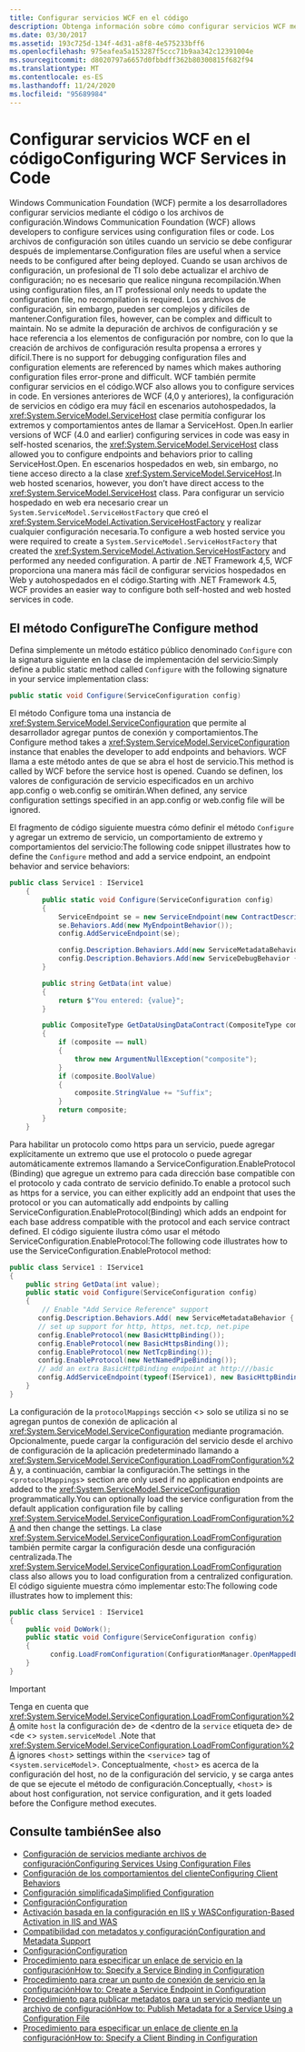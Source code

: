 ```yaml
---
title: Configurar servicios WCF en el código
description: Obtenga información sobre cómo configurar servicios WCF mediante el uso de código en lugar de archivos de configuración para servicios hospedados en Web y autohospedados.
ms.date: 03/30/2017
ms.assetid: 193c725d-134f-4d31-a8f8-4e575233bff6
ms.openlocfilehash: 975eafea5a153287f5ccc71b9aa342c12391004e
ms.sourcegitcommit: d8020797a6657d0fbbdff362b80300815f682f94
ms.translationtype: MT
ms.contentlocale: es-ES
ms.lasthandoff: 11/24/2020
ms.locfileid: "95689984"
---
```

# <a name="configuring-wcf-services-in-code"></a><span data-ttu-id="47bc7-103">Configurar servicios WCF en el código</span><span class="sxs-lookup"><span data-stu-id="47bc7-103">Configuring WCF Services in Code</span></span>
<span data-ttu-id="47bc7-104">Windows Communication Foundation (WCF) permite a los desarrolladores configurar servicios mediante el código o los archivos de configuración.</span><span class="sxs-lookup"><span data-stu-id="47bc7-104">Windows Communication Foundation (WCF) allows developers to configure services using configuration files or code.</span></span>  <span data-ttu-id="47bc7-105">Los archivos de configuración son útiles cuando un servicio se debe configurar después de implementarse.</span><span class="sxs-lookup"><span data-stu-id="47bc7-105">Configuration files are useful when a service needs to be configured after being deployed.</span></span> <span data-ttu-id="47bc7-106">Cuando se usan archivos de configuración, un profesional de TI solo debe actualizar el archivo de configuración; no es necesario que realice ninguna recompilación.</span><span class="sxs-lookup"><span data-stu-id="47bc7-106">When using configuration files, an IT professional only needs to update the configuration file, no recompilation is required.</span></span> <span data-ttu-id="47bc7-107">Los archivos de configuración, sin embargo, pueden ser complejos y difíciles de mantener.</span><span class="sxs-lookup"><span data-stu-id="47bc7-107">Configuration files, however, can be complex and difficult to maintain.</span></span> <span data-ttu-id="47bc7-108">No se admite la depuración de archivos de configuración y se hace referencia a los elementos de configuración por nombre, con lo que la creación de archivos de configuración resulta propensa a errores y difícil.</span><span class="sxs-lookup"><span data-stu-id="47bc7-108">There is no support for debugging configuration files and configuration elements are referenced by names which makes authoring configuration files error-prone and difficult.</span></span> <span data-ttu-id="47bc7-109">WCF también permite configurar servicios en el código.</span><span class="sxs-lookup"><span data-stu-id="47bc7-109">WCF also allows you to configure services in code.</span></span> <span data-ttu-id="47bc7-110">En versiones anteriores de WCF (4,0 y anteriores), la configuración de servicios en código era muy fácil en escenarios autohospedados, la <xref:System.ServiceModel.ServiceHost> clase permitía configurar los extremos y comportamientos antes de llamar a ServiceHost. Open.</span><span class="sxs-lookup"><span data-stu-id="47bc7-110">In earlier versions of WCF (4.0 and earlier) configuring services in code was easy in self-hosted scenarios, the <xref:System.ServiceModel.ServiceHost> class allowed you to configure endpoints and behaviors prior to calling ServiceHost.Open.</span></span> <span data-ttu-id="47bc7-111">En escenarios hospedados en web, sin embargo, no tiene acceso directo a la clase <xref:System.ServiceModel.ServiceHost>.</span><span class="sxs-lookup"><span data-stu-id="47bc7-111">In web hosted scenarios, however, you don’t have direct access to the <xref:System.ServiceModel.ServiceHost> class.</span></span> <span data-ttu-id="47bc7-112">Para configurar un servicio hospedado en web era necesario crear un `System.ServiceModel.ServiceHostFactory` que creó el <xref:System.ServiceModel.Activation.ServiceHostFactory> y realizar cualquier configuración necesaria.</span><span class="sxs-lookup"><span data-stu-id="47bc7-112">To configure a web hosted service you were required to create a `System.ServiceModel.ServiceHostFactory` that created the <xref:System.ServiceModel.Activation.ServiceHostFactory> and performed any needed configuration.</span></span> <span data-ttu-id="47bc7-113">A partir de .NET Framework 4,5, WCF proporciona una manera más fácil de configurar servicios hospedados en Web y autohospedados en el código.</span><span class="sxs-lookup"><span data-stu-id="47bc7-113">Starting with .NET Framework 4.5, WCF provides an easier way to configure both self-hosted and web hosted services in code.</span></span>

## <a name="the-configure-method"></a><span data-ttu-id="47bc7-114">El método Configure</span><span class="sxs-lookup"><span data-stu-id="47bc7-114">The Configure method</span></span>
 <span data-ttu-id="47bc7-115">Defina simplemente un método estático público denominado `Configure` con la signatura siguiente en la clase de implementación del servicio:</span><span class="sxs-lookup"><span data-stu-id="47bc7-115">Simply define a public static method called `Configure` with the following signature in your service implementation class:</span></span>

```csharp
public static void Configure(ServiceConfiguration config)
```

 <span data-ttu-id="47bc7-116">El método Configure toma una instancia de <xref:System.ServiceModel.ServiceConfiguration> que permite al desarrollador agregar puntos de conexión y comportamientos.</span><span class="sxs-lookup"><span data-stu-id="47bc7-116">The Configure method takes a <xref:System.ServiceModel.ServiceConfiguration> instance that enables the developer to add endpoints and behaviors.</span></span> <span data-ttu-id="47bc7-117">WCF llama a este método antes de que se abra el host de servicio.</span><span class="sxs-lookup"><span data-stu-id="47bc7-117">This method is called by WCF before the service host is opened.</span></span> <span data-ttu-id="47bc7-118">Cuando se definen, los valores de configuración de servicio especificados en un archivo app.config o web.config se omitirán.</span><span class="sxs-lookup"><span data-stu-id="47bc7-118">When defined, any service configuration settings specified in an app.config or web.config file will be ignored.</span></span>

 <span data-ttu-id="47bc7-119">El fragmento de código siguiente muestra cómo definir el método `Configure` y agregar un extremo de servicio, un comportamiento de extremo y comportamientos del servicio:</span><span class="sxs-lookup"><span data-stu-id="47bc7-119">The following code snippet illustrates how to define the `Configure` method and add a service endpoint, an endpoint behavior and service behaviors:</span></span>

```csharp
public class Service1 : IService1
    {
        public static void Configure(ServiceConfiguration config)
        {
            ServiceEndpoint se = new ServiceEndpoint(new ContractDescription("IService1"), new BasicHttpBinding(), new EndpointAddress("basic"));
            se.Behaviors.Add(new MyEndpointBehavior());
            config.AddServiceEndpoint(se);

            config.Description.Behaviors.Add(new ServiceMetadataBehavior { HttpGetEnabled = true });
            config.Description.Behaviors.Add(new ServiceDebugBehavior { IncludeExceptionDetailInFaults = true });
        }

        public string GetData(int value)
        {
            return $"You entered: {value}";
        }

        public CompositeType GetDataUsingDataContract(CompositeType composite)
        {
            if (composite == null)
            {
                throw new ArgumentNullException("composite");
            }
            if (composite.BoolValue)
            {
                composite.StringValue += "Suffix";
            }
            return composite;
        }
    }
```

 <span data-ttu-id="47bc7-120">Para habilitar un protocolo como https para un servicio, puede agregar explícitamente un extremo que use el protocolo o puede agregar automáticamente extremos llamando a ServiceConfiguration.EnableProtocol (Binding) que agregue un extremo para cada dirección base compatible con el protocolo y cada contrato de servicio definido.</span><span class="sxs-lookup"><span data-stu-id="47bc7-120">To enable a protocol such as https for a service, you can either explicitly add an endpoint that uses the protocol or you can automatically add endpoints by calling ServiceConfiguration.EnableProtocol(Binding) which adds an endpoint for each base address compatible with the protocol and each service contract defined.</span></span> <span data-ttu-id="47bc7-121">El código siguiente ilustra cómo usar el método ServiceConfiguration.EnableProtocol:</span><span class="sxs-lookup"><span data-stu-id="47bc7-121">The following code illustrates how to use the ServiceConfiguration.EnableProtocol method:</span></span>

```csharp
public class Service1 : IService1
{
    public string GetData(int value);
    public static void Configure(ServiceConfiguration config)
    {
        // Enable "Add Service Reference" support
       config.Description.Behaviors.Add( new ServiceMetadataBehavior { HttpGetEnabled = true });
       // set up support for http, https, net.tcp, net.pipe
       config.EnableProtocol(new BasicHttpBinding());
       config.EnableProtocol(new BasicHttpsBinding());
       config.EnableProtocol(new NetTcpBinding());
       config.EnableProtocol(new NetNamedPipeBinding());
       // add an extra BasicHttpBinding endpoint at http:///basic
       config.AddServiceEndpoint(typeof(IService1), new BasicHttpBinding(),"basic");
    }
}
```

 <span data-ttu-id="47bc7-122">La configuración de la `protocolMappings` sección <> solo se utiliza si no se agregan puntos de conexión de aplicación al <xref:System.ServiceModel.ServiceConfiguration> mediante programación. Opcionalmente, puede cargar la configuración del servicio desde el archivo de configuración de la aplicación predeterminado llamando a <xref:System.ServiceModel.ServiceConfiguration.LoadFromConfiguration%2A> y, a continuación, cambiar la configuración.</span><span class="sxs-lookup"><span data-stu-id="47bc7-122">The settings in the <`protocolMappings`> section are only used if no application endpoints are added to the <xref:System.ServiceModel.ServiceConfiguration> programmatically.You can optionally load the service configuration from the default application configuration file by calling <xref:System.ServiceModel.ServiceConfiguration.LoadFromConfiguration%2A> and then change the settings.</span></span> <span data-ttu-id="47bc7-123">La clase <xref:System.ServiceModel.ServiceConfiguration.LoadFromConfiguration> también permite cargar la configuración desde una configuración centralizada.</span><span class="sxs-lookup"><span data-stu-id="47bc7-123">The <xref:System.ServiceModel.ServiceConfiguration.LoadFromConfiguration> class also allows you to load configuration from a centralized configuration.</span></span> <span data-ttu-id="47bc7-124">El código siguiente muestra cómo implementar esto:</span><span class="sxs-lookup"><span data-stu-id="47bc7-124">The following code illustrates how to implement this:</span></span>

```csharp
public class Service1 : IService1
{
    public void DoWork();
    public static void Configure(ServiceConfiguration config)
    {
          config.LoadFromConfiguration(ConfigurationManager.OpenMappedExeConfiguration(new ExeConfigurationFileMap { ExeConfigFilename = @"c:\sharedConfig\MyConfig.config" }, ConfigurationUserLevel.None));
    }
}
```

> [!IMPORTANT]
> <span data-ttu-id="47bc7-125">Tenga en cuenta que <xref:System.ServiceModel.ServiceConfiguration.LoadFromConfiguration%2A> omite `host` la configuración de> de <dentro de la `service` etiqueta de> de <de <> `system.serviceModel` .</span><span class="sxs-lookup"><span data-stu-id="47bc7-125">Note that <xref:System.ServiceModel.ServiceConfiguration.LoadFromConfiguration%2A> ignores <`host`> settings within the <`service`> tag of <`system.serviceModel`>.</span></span> <span data-ttu-id="47bc7-126">Conceptualmente, <`host`> es acerca de la configuración del host, no de la configuración del servicio, y se carga antes de que se ejecute el método de configuración.</span><span class="sxs-lookup"><span data-stu-id="47bc7-126">Conceptually, <`host`> is about host configuration, not service configuration, and it gets loaded before the Configure method executes.</span></span>

## <a name="see-also"></a><span data-ttu-id="47bc7-127">Consulte también</span><span class="sxs-lookup"><span data-stu-id="47bc7-127">See also</span></span>

- [<span data-ttu-id="47bc7-128">Configuración de servicios mediante archivos de configuración</span><span class="sxs-lookup"><span data-stu-id="47bc7-128">Configuring Services Using Configuration Files</span></span>](configuring-services-using-configuration-files.md)
- [<span data-ttu-id="47bc7-129">Configuración de los comportamientos del cliente</span><span class="sxs-lookup"><span data-stu-id="47bc7-129">Configuring Client Behaviors</span></span>](configuring-client-behaviors.md)
- [<span data-ttu-id="47bc7-130">Configuración simplificada</span><span class="sxs-lookup"><span data-stu-id="47bc7-130">Simplified Configuration</span></span>](simplified-configuration.md)
- [<span data-ttu-id="47bc7-131">Configuración</span><span class="sxs-lookup"><span data-stu-id="47bc7-131">Configuration</span></span>](./samples/configuration-sample.md)
- [<span data-ttu-id="47bc7-132">Activación basada en la configuración en IIS y WAS</span><span class="sxs-lookup"><span data-stu-id="47bc7-132">Configuration-Based Activation in IIS and WAS</span></span>](./feature-details/configuration-based-activation-in-iis-and-was.md)
- [<span data-ttu-id="47bc7-133">Compatibilidad con metadatos y configuración</span><span class="sxs-lookup"><span data-stu-id="47bc7-133">Configuration and Metadata Support</span></span>](./extending/configuration-and-metadata-support.md)
- [<span data-ttu-id="47bc7-134">Configuración</span><span class="sxs-lookup"><span data-stu-id="47bc7-134">Configuration</span></span>](./diagnostics/exceptions-reference/configuration.md)
- [<span data-ttu-id="47bc7-135">Procedimiento para especificar un enlace de servicio en la configuración</span><span class="sxs-lookup"><span data-stu-id="47bc7-135">How to: Specify a Service Binding in Configuration</span></span>](how-to-specify-a-service-binding-in-configuration.md)
- [<span data-ttu-id="47bc7-136">Procedimiento para crear un punto de conexión de servicio en la configuración</span><span class="sxs-lookup"><span data-stu-id="47bc7-136">How to: Create a Service Endpoint in Configuration</span></span>](./feature-details/how-to-create-a-service-endpoint-in-configuration.md)
- [<span data-ttu-id="47bc7-137">Procedimiento para publicar metadatos para un servicio mediante un archivo de configuración</span><span class="sxs-lookup"><span data-stu-id="47bc7-137">How to: Publish Metadata for a Service Using a Configuration File</span></span>](./feature-details/how-to-publish-metadata-for-a-service-using-a-configuration-file.md)
- [<span data-ttu-id="47bc7-138">Procedimiento para especificar un enlace de cliente en la configuración</span><span class="sxs-lookup"><span data-stu-id="47bc7-138">How to: Specify a Client Binding in Configuration</span></span>](how-to-specify-a-client-binding-in-configuration.md)
